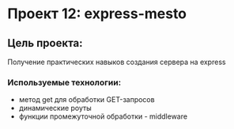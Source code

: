 # Проект 12: express-mesto

## Цель проекта:
Получение практических навыков создания сервера на express

### Используемые технологии:
* метод get для обработки GET-запросов
* динамические роуты
* функции промежуточной обработки - middleware
